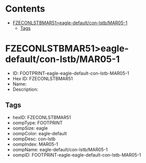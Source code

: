 



Contents
========

* [FZECONLSTBMAR51>eagle-default/con-lstb/MAR05-1](#fzeconlstbmar51eagle-defaultcon-lstbmar05-1)
	* [Tags](#tags)

# FZECONLSTBMAR51>eagle-default/con-lstb/MAR05-1

- ID: FOOTPRINT-eagle-eagle-default-con-lstb-MAR05-1
- Hex ID: FZECONLSTBMAR51
- Name: 
- Description: 

## Tags

- hexID: FZECONLSTBMAR51
- oompType: FOOTPRINT
- oompSize: eagle
- oompColor: eagle-default
- oompDesc: con-lstb
- oompIndex: MAR05-1
- oompName: eagle-default/con-lstb/MAR05-1
- oompID: FOOTPRINT-eagle-eagle-default-con-lstb-MAR05-1
